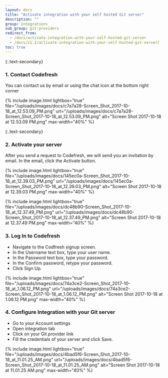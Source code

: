 ```yaml
---
layout: docs
title: "Activate integration with your self hosted Git server"
description: ""
group: integrations
sub_group: git-providers
redirect_from:
  - /docs/activate-integration-with-your-self-hosted-git-server
  - /docs/v1.2/activate-integration-with-your-self-hosted-git-server/
toc: true
---
```


{:.text-secondary}
### 1. Contact Codefresh
You can contact us by email or using the chat icon at the bottom right corner

{% include image.html 
lightbox="true" 
file="/uploads/images/docs/c7a7a28-Screen_Shot_2017-10-18_at_12.53.09_PM.png" 
url="/uploads/images/docs/c7a7a28-Screen_Shot_2017-10-18_at_12.53.09_PM.png" 
alt="Screen Shot 2017-10-18 at 12.53.09 PM.png" 
max-width="40%" 
%}

{:.text-secondary}
### 2. Activate your server
After you send a request to Codefresh, we will send you an invitation by email.
In the email, click the Activate button.

{% include image.html 
lightbox="true" 
file="/uploads/images/docs/145ec0a-Screen_Shot_2017-10-18_at_12.39.03_PM.png" 
url="/uploads/images/docs/145ec0a-Screen_Shot_2017-10-18_at_12.39.03_PM.png" 
alt="Screen Shot 2017-10-18 at 12.39.03 PM.png" 
max-width="40%" 
%}

{% include image.html 
lightbox="true" 
file="/uploads/images/docs/dc48b90-Screen_Shot_2017-10-18_at_12.37.49_PM.png" 
url="/uploads/images/docs/dc48b90-Screen_Shot_2017-10-18_at_12.37.49_PM.png" 
alt="Screen Shot 2017-10-18 at 12.37.49 PM.png" 
max-width="40%" 
%}

### 3. Log In to Codefresh
* Navigate to the Codfresh signup screen.
* In the Username text box, type your user name.
* In the Password text box, type your password.
* In the Confirm password, retype your password.
* Click Sign Up.

{% include image.html 
lightbox="true" 
file="/uploads/images/docs/74a3ce2-Screen_Shot_2017-10-18_at_1.06.12_PM.png" 
url="/uploads/images/docs/74a3ce2-Screen_Shot_2017-10-18_at_1.06.12_PM.png" 
alt="Screen Shot 2017-10-18 at 1.06.12 PM.png" 
max-width="40%" 
%}

### 4. Configure Integration with your Git server
* Go to your Account settings
* Open integration tab
* Click on your Git provider link
* Fill the credentials of your server and click Save.

{% include image.html 
lightbox="true" 
file="/uploads/images/docs/4bad5f6-Screen_Shot_2017-10-18_at_11.01.25_AM.png" 
url="/uploads/images/docs/4bad5f6-Screen_Shot_2017-10-18_at_11.01.25_AM.png" 
alt="Screen Shot 2017-10-18 at 11.01.25 AM.png" 
max-width="40%" 
%}
